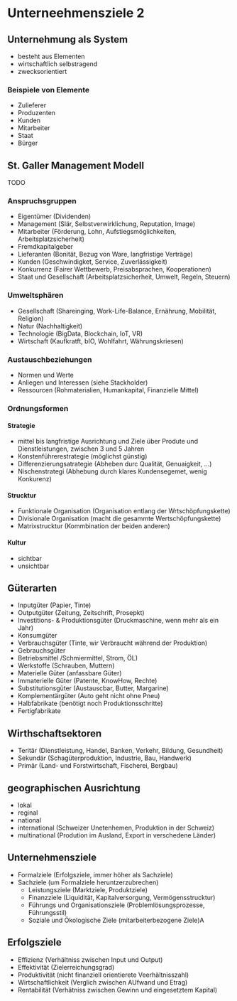 # Unterneehmensziele 2

## Unternehmung als System
* besteht aus Elementen
* wirtschaftlich selbstragend
* zwecksorientiert

### Beispiele von Elemente
* Zulieferer
* Produzenten
* Kunden
* Mitarbeiter
* Staat
* Bürger

## St. Galler Management Modell
TODO

### Anspruchsgruppen
* Eigentümer (Dividenden)
* Management (Slär, Selbstverwirklichung, Reputation, Image)
* Mitarbeiter (Förderung, Lohn, Aufstiegsmöglichkeiten, Arbeitsplatzsicherheit)
* Fremdkapitalgeber
* Lieferanten (Bonität, Bezug von Ware, langfristige Verträge)
* Kunden (Geschwindigket, Service, Zuverlässigkeit)
* Konkurrenz (Fairer Wettbewerb, Preisabsprachen, Kooperationen)
* Staat und Gesellschaft (Arbeitsplatzsicherheit, Umwelt, Regeln, Steuern)

### Umweltsphären
* Gesellschaft (Shareinging, Work-Life-Balance, Ernährung, Mobilität, Religion)
* Natur (Nachhaltigkeit)
* Technologie (BigData, Blockchain, IoT, VR)
* Wirtschaft (Kaufkratft, bIO, Wohlfahrt, Währungskriesen)

### Austauschbeziehungen
* Normen und Werte
* Anliegen und Interessen (siehe Stackholder)
* Ressourcen (Rohmaterialien, Humankapital, Finanzielle Mittel)

### Ordnungsformen

#### Strategie
* mittel bis langfristige Ausrichtung und Ziele über Produte und Dienstleistungen, zwischen 3 und 5 Jahren
* Konstenführerestrategie (möglichst günstig)
* Differenzierungsatrategie (Abheben durc Qualität, Genuaigkeit, ...)
* Nischenstrategi (Abhebung durch klares Kundensegemet, wenig Konkurenz)

#### Strucktur
* Funktionale Organisation (Organisation entlang der Wrtschöpfungskette)
* Divisionale Organisation (macht die gesammte Wertschöpfungskette)
* Matrixstrucktur (Kommbination der beiden anderen)

#### Kultur
* sichtbar
* unsichtbar

## Güterarten
* Inputgüter (Papier, Tinte)
* Outputgüter (Zeitung, Zeitschrift, Prosepkt)
* Investitions- & Produktionsgüter (Druckmaschine, wenn mehr als ein Jahr)
* Konsumgüter
* Verbrauchsgüter (Tinte, wir Verbraucht während der Produktion)
* Gebrauchsgüter
* Betriebsmittel /Schmiermittel, Strom, ÖL)
* Werkstoffe (Schrauben, Muttern)
* Materielle Güter (anfassbare Güter)
* Immaterielle Güter (Patente, KnowHow, Rechte)
* Substitutionsgüter (Austauscbar, Butter, Margarine)
* Komplementärgüter (Auto geht nicht ohne Pneu)
* Halbfabrikate (benötigt noch Produktionsschritte)
* Fertigfabrikate

## Wirthschaftsektoren
* Teritär (Dienstleistung, Handel, Banken, Verkehr, Bildung, Gesundheit)
* Sekundär (Schagüterproduktion, Industrie, Bau, Handwerk)
* Primär (Land- und Forstwirtschaft, Fischerei, Bergbau)

## geographischen Ausrichtung
* lokal
* reginal
* national
* international (Schweizer Unetenhemen, Produktion in der Schweiz)
* multinational (Prodution im Ausland, Export in verschedene Länder)

## Unternehmensziele
* Formalziele (Erfolgsziele, immer höher als Sachziele)
* Sachziele (um Formalziele heruntzerzubrechen)
    * Leistungsziele (Marktziele, Produktziele)
    * Finanzziele (Liquidität, Kapitalversorgung, Vermögensstrucktur)
    * Führungs und Organisationsziele (Problemlösungsprozesse, Führungsstil)
    * Soziale und Ökologische Ziele (mitarbeiterbezogene Ziele)A

## Erfolgsziele
* Effizienz (Verhältniss zwischen Input und Output)
* Effektivität (Zielerreichungsgrad)
* Produktivität (nicht finanziell orientierete Veerhältnisszahl)
* Wirtschaftlichkeit (Verglich zwischen AUfwand und Etrag)
* Rentabilität (Verhätniss zwischen Gewinn und eingesetztem Kapital)

